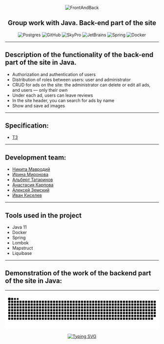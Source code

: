 
<p align="center"> 
<img src="https://i.imgur.com/UOQeoss.png" width="200" alt="FrontAndBack">
</p>
<div id="badges" align="center">

## Group work with Java. Back-end part of the site
</div>

<div id="badges" align="center">

![Postgres](https://img.shields.io/badge/postgres-%23316192.svg?style=for-the-badge&logo=postgresql&logoColor=white)
![GitHub](https://img.shields.io/badge/github-%23121011.svg?style=for-the-badge&logo=github&logoColor=white)
![SkyPro](https://img.shields.io/badge/SkyPro-green?style=for-the-badge&logo=skypro&logoColor=white)
![JetBrains](https://img.shields.io/badge/IntelliJ%20IDEA-java-blue?style=for-the-badge&logo=jetbrains&logoColor=white)
![Spring](https://img.shields.io/badge/Spring-green?style=for-the-badge&logo=spring&logoColor=white)
![Docker](https://img.shields.io/badge/Docker-blue?style=for-the-badge&logo=docker&logoColor=white)
</div>

___
## Description of the functionality of the back-end part of the site in Java.

- Authorization and authentication of users
- Distribution of roles between users: user and administrator
- CRUD for ads on the site: the administrator can delete or edit all ads, and users — only their own
- Under each ad, users can leave reviews
- In the site header, you can search for ads by name
- Show and save ad images
___
## Specification:
- [ТЗ](https://www.notion.so/df6a5add446d4811a83a27dc0f1a8cad)
___
## Development team:
- [Никита Мавродий](https://github.com/nikitamavrodiy)
- [Ирина Миронова](https://github.com/irinamironova9)
- [Альберт Татаринов](https://github.com/letuu)
- [Анастасия Карпова](https://github.com/AnastasiaSergeeva05)
- [Алексей Земский](https://github.com/zemscky)
- [Иван Киселев](https://github.com/nonamecoderx)
___
## Tools used in the project
- Java 11
- Docker
- Spring
- Lombok
- Mapstruct
- Liquibase
___
## Demonstration of the work of the backend part of the site in Java:
___
<picture>
  <source
    media="(prefers-color-scheme: dark)"
    srcset="
      https://raw.githubusercontent.com/platane/snk/output/github-contribution-grid-snake-dark.svg
    "
  />
  <source
    media="(prefers-color-scheme: light)"
    srcset="
      https://raw.githubusercontent.com/platane/snk/output/github-contribution-grid-snake.svg
    "
  />
  <img
    alt="github contribution grid snake animation"
    src="https://raw.githubusercontent.com/platane/snk/output/github-contribution-grid-snake.svg"
  />
</picture>

<div id="badges" align="center">

[![Typing SVG](https://readme-typing-svg.herokuapp.com?font=Fira+Code&weight=900&pause=1000&color=1BA9F7&width=435&lines=Thank+you+for+your+attention)](https://git.io/typing-svg)
</div>

